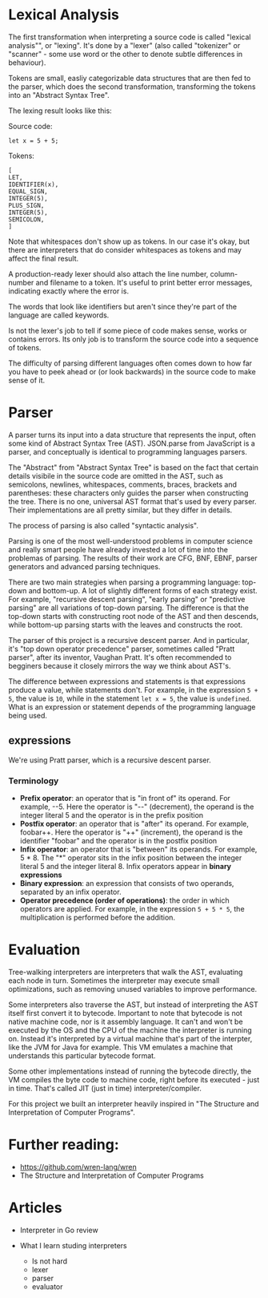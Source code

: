 # Lexical Analysis

The first transformation when interpreting a source code is called "lexical analysis"", or "lexing". It's done by a "lexer" (also called "tokenizer" or "scanner" - some use word or the other to denote subtle differences in behaviour).

Tokens are small, easliy categorizable data structures that are then fed to the parser, which does the second transformation, transforming the tokens into an "Abstract Syntax Tree".

The lexing result looks like this:

Source code:
```
let x = 5 + 5;
```

Tokens:
```
[
LET,
IDENTIFIER(x),
EQUAL_SIGN,
INTEGER(5),
PLUS_SIGN,
INTEGER(5),
SEMICOLON,
]
```

Note that whitespaces don't show up as tokens. In our case it's okay, but there are interpreters that do consider whitespaces as tokens and may affect the final result.

A production-ready lexer should also attach the line number, column-number and filename to a token. It's useful to print better error messages, indicating exactly where the error is.

The words that look like identifiers but aren't since they're part of the language are called keywords.

Is not the lexer's job to tell if some piece of code makes sense, works or contains errors. Its only job is to transform the source code into a sequence of tokens.

The difficulty of parsing different languages often comes down to how far you have to peek ahead or (or look backwards) in the source code to make sense of it.

# Parser

A parser turns its input into a data structure that represents the input, often some kind of Abstract Syntax Tree (AST).
JSON.parse from JavaScript is a parser, and conceptually is identical to programming languages parsers.

The "Abstract" from "Abstract Syntax Tree" is based on the fact that certain details visibile in the source code are omitted in the AST, such as semicolons, newlines, whitespaces, comments, braces, brackets and parentheses: these characters only guides the parser when constructing the tree.
There is no one, universal AST format that's used by every parser. Their implementations are all pretty similar, but they differ in details.

The process of parsing is also called "syntactic analysis".

Parsing is one of the most well-understood problems in computer science and really smart people have already invested a lot of time into the problemas of parsing.
The results of their work are CFG, BNF, EBNF, parser generators and advanced parsing techniques.

There are two main strategies when parsing a programming language: top-down and bottom-up.
A lot of slightly different forms of each strategy exist. For example, "recursive descent parsing", "early parsing" or "predictive parsing" are all variations of top-down parsing.
The difference is that the top-down starts with constructing root node of the AST and then descends, while bottom-up parsing starts with the leaves and constructs the root.

The parser of this project is a recursive descent parser. And in particular, it's "top down operator precedence" parser, sometimes called "Pratt parser", after its inventor, Vaughan Pratt. It's often recommended to begginers because it closely mirrors the way we think about AST's.

The difference between expressions and statements is that expressions produce a value, while statements don't. For example, in the expression `5 + 5`, the value is `10`, while in the statement `let x = 5`, the value is `undefined`. What is an expression or statement depends of the programming language being used.

## expressions

We're using Pratt parser, which is a recursive descent parser.

### Terminology

- **Prefix operator**: an operator that is "in front of" its operand. For example, --5. Here the operator is "--" (decrement), the operand is the integer literal 5 and the operator is in the prefix position
- **Postfix operator**: an operator that is "after" its operand. For example, foobar++. Here the operator is "++" (increment), the operand is the identifier "foobar" and the operator is in the postfix position
- **Infix operator**: an operator that is "between" its operands. For example, 5 * 8. The "*" operator sits in the infix position between the integer literal 5 and the integer literal 8. Infix operators appear in **binary expressions**
- **Binary expression**: an expression that consists of two operands, separated by an infix operator.
- **Operator precedence (order of operations)**: the order in which operators are applied. For example, in the expression `5 + 5 * 5`, the multiplication is performed before the addition.

# Evaluation

Tree-walking interpreters are interpreters that walk the AST, evaluating each node in turn.
Sometimes the interpreter may execute small optimizations, such as removing unused variables to improve performance.

Some interpreters also traverse the AST, but instead of interpreting the AST itself first convert it to bytecode.
Important to note that bytecode is not native machine code, nor is it assembly language. It can't and won't be executed by the OS and the CPU of the machine the interpreter is running on. Instead it's interpreted by a virtual machine that's part of the interpter, like the JVM for Java for example. This VM emulates a machine that understands this particular bytecode format.

Some other implementations instead of running the bytecode directly, the VM compiles the byte code to machine code, right before its executed - just in time. That's called JIT (just in time) interpreter/compiler.

For this project we built an interpreter heavily inspired in "The Structure and Interpretation of Computer Programs".

# Further reading:

- https://github.com/wren-lang/wren
- The Structure and Interpretation of Computer Programs

# Articles

- Interpreter in Go review

- What I learn studing interpreters
    - Is not hard
    - lexer
    - parser
    - evaluator
